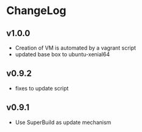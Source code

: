 # ChangeLog

## v1.0.0
- Creation of VM is automated by a vagrant script
- updated base box to ubuntu-xenial64

## v0.9.2
- fixes to update script

## v0.9.1
-  Use SuperBuild as update mechanism

